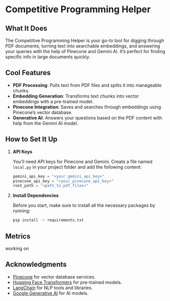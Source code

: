 # Competitive Programming Helper

## What It Does

The Competitive Programming Helper is your go-to tool for digging through PDF documents, turning text into searchable embeddings, and answering your queries with the help of Pinecone and Gemini AI. It’s perfect for finding specific info in large documents quickly.

## Cool Features

- **PDF Processing**: Pulls text from PDF files and splits it into manageable chunks.
- **Embedding Generation**: Transforms text chunks into vector embeddings with a pre-trained model.
- **Pinecone Integration**: Saves and searches through embeddings using Pinecone’s vector database.
- **Generative AI**: Answers your questions based on the PDF content with help from the Gemini AI model.

## How to Set It Up

1. **API Keys**

   You’ll need API keys for Pinecone and Gemini. Create a file named `local.py` in your project folder and add the following content:

   ```python
   gemini_api_key = "<your_gemini_api_key>"
   pinecone_api_key = "<your_pinecone_api_key>"
   root_path = "<path_to_pdf_files>"
   ````

2. **Install Dependencies**

    Before you start, make sure to install all the necessary packages by running:

    ```bash
    pip install -r requirements.txt
    ```

## Metrics

working on


## Acknowledgments

- [Pinecone](https://www.pinecone.io/) for vector database services.
- [Hugging Face Transformers](https://huggingface.co/transformers/) for pre-trained models.
- [LangChain](https://www.langchain.com/) for NLP tools and libraries.
- [Google Generative AI](https://cloud.google.com/generative-ai) for AI models.

